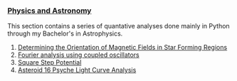 ### [Physics and Astronomy](Physics_&_Astronomy)
This section contains a series of quantative analyses done mainly in Python through my Bachelor's in Astrophysics.
1. [Determining the Orientation of Magnetic Fields in Star Forming Regions](1_Star_forming_regions)
2. [Fourier analysis using coupled oscillators](2_fourier_Analysis)
3. [Square Step Potential](3_square_step_potential)
4. [Asteroid 16 Psyche Light Curve Analysis](4_16-Psyche)
